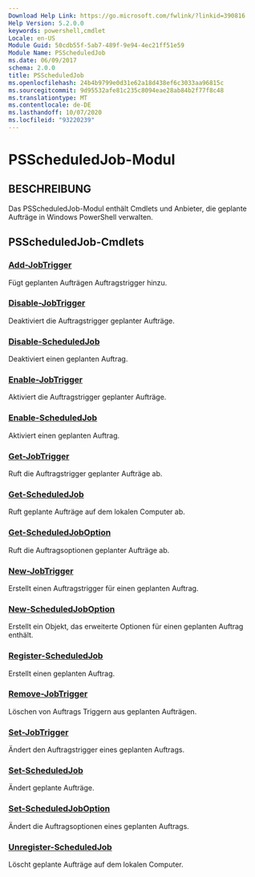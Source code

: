 ```yaml
---
Download Help Link: https://go.microsoft.com/fwlink/?linkid=390816
Help Version: 5.2.0.0
keywords: powershell,cmdlet
Locale: en-US
Module Guid: 50cdb55f-5ab7-489f-9e94-4ec21ff51e59
Module Name: PSScheduledJob
ms.date: 06/09/2017
schema: 2.0.0
title: PSScheduledJob
ms.openlocfilehash: 24b4b9799e0d31e62a18d438ef6c3033aa96815c
ms.sourcegitcommit: 9d95532afe81c235c8094eae28ab84b2f77f8c48
ms.translationtype: MT
ms.contentlocale: de-DE
ms.lasthandoff: 10/07/2020
ms.locfileid: "93220239"
---
```

# PSScheduledJob-Modul

## BESCHREIBUNG

Das PSScheduledJob-Modul enthält Cmdlets und Anbieter, die geplante Aufträge in Windows PowerShell verwalten.

## PSScheduledJob-Cmdlets

### [Add-JobTrigger](Add-JobTrigger.md)
Fügt geplanten Aufträgen Auftragstrigger hinzu.

### [Disable-JobTrigger](Disable-JobTrigger.md)
Deaktiviert die Auftragstrigger geplanter Aufträge.

### [Disable-ScheduledJob](Disable-ScheduledJob.md)
Deaktiviert einen geplanten Auftrag.

### [Enable-JobTrigger](Enable-JobTrigger.md)
Aktiviert die Auftragstrigger geplanter Aufträge.

### [Enable-ScheduledJob](Enable-ScheduledJob.md)
Aktiviert einen geplanten Auftrag.

### [Get-JobTrigger](Get-JobTrigger.md)
Ruft die Auftragstrigger geplanter Aufträge ab.

### [Get-ScheduledJob](Get-ScheduledJob.md)
Ruft geplante Aufträge auf dem lokalen Computer ab.

### [Get-ScheduledJobOption](Get-ScheduledJobOption.md)
Ruft die Auftragsoptionen geplanter Aufträge ab.

### [New-JobTrigger](New-JobTrigger.md)
Erstellt einen Auftragstrigger für einen geplanten Auftrag.

### [New-ScheduledJobOption](New-ScheduledJobOption.md)
Erstellt ein Objekt, das erweiterte Optionen für einen geplanten Auftrag enthält.

### [Register-ScheduledJob](Register-ScheduledJob.md)
Erstellt einen geplanten Auftrag.

### [Remove-JobTrigger](Remove-JobTrigger.md)
Löschen von Auftrags Triggern aus geplanten Aufträgen.

### [Set-JobTrigger](Set-JobTrigger.md)
Ändert den Auftragstrigger eines geplanten Auftrags.

### [Set-ScheduledJob](Set-ScheduledJob.md)
Ändert geplante Aufträge.

### [Set-ScheduledJobOption](Set-ScheduledJobOption.md)
Ändert die Auftragsoptionen eines geplanten Auftrags.

### [Unregister-ScheduledJob](Unregister-ScheduledJob.md)
Löscht geplante Aufträge auf dem lokalen Computer.
